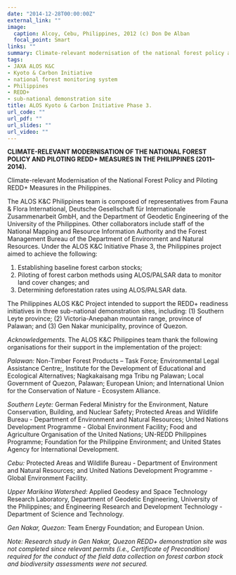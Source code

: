 ```yaml
---
date: "2014-12-28T00:00:00Z"
external_link: ""
image:
  caption: Alcoy, Cebu, Philippines, 2012 (c) Don De Alban
  focal_point: Smart
links: ""
summary: Climate-relevant modernisation of the national forest policy and piloting REDD+ measures in the Philippines.
tags:
- JAXA ALOS K&C
- Kyoto & Carbon Initiative
- national forest monitoring system
- Philippines
- REDD+
- sub-national demonstration site
title: ALOS Kyoto & Carbon Initiative Phase 3.
url_code: ""
url_pdf: ""
url_slides: ""
url_video: ""
---
```


**CLIMATE-RELEVANT MODERNISATION OF THE NATIONAL FOREST POLICY AND PILOTING REDD+ MEASURES IN THE PHILIPPINES (2011–2014).**

Climate-relevant Modernisation of the National Forest Policy and Piloting REDD+ Measures in the Philippines.

The ALOS K&C Philippines team is composed of representatives from Fauna & Flora International, Deutsche Gesellschaft für Internationale Zusammenarbeit GmbH, and the Department of Geodetic Engineering of the University of the Philippines. Other collaborators include staff of the National Mapping and Resource Information Authority and the Forest Management Bureau of the Department of Environment and Natural Resources. Under the ALOS K&C Initiative Phase 3, the Philippines project aimed to achieve the following:

1. Establishing baseline forest carbon stocks;
2. Piloting of forest carbon methods using ALOS/PALSAR data to monitor land cover changes; and
3. Determining deforestation rates using ALOS/PALSAR data.

The Philippines ALOS K&C Project intended to support the REDD+ readiness initiatives in three sub-national demonstration sites, including: (1) Southern Leyte province; (2) Victoria-Anepahan mountain range, province of Palawan; and (3) Gen Nakar municipality, province of Quezon.

*Acknowledgements.* The ALOS K&C Philippines team thank the following organisations for their support in the implementation of the project:

*Palawan:* Non-Timber Forest Products – Task Force; Environmental Legal Assistance Centre;, Institute for the Development of Educational and Ecological Alternatives; Nagkakaisang mga Tribu ng Palawan; Local Government of Quezon, Palawan; European Union; and International Union for the Conservation of Nature - Ecosystem Alliance.

*Southern Leyte:* German Federal Ministry for the Environment, Nature Conservation, Building, and Nuclear Safety; Protected Areas and Wildlife Bureau - Department of Environment and Natural Resources; United Nations Development Programme - Global Environment Facility; Food and Agriculture Organisation of the United Nations; UN-REDD Philippines Programme; Foundation for the Philippine Environment; and United States Agency for International Development.

*Cebu:* Protected Areas and Wildlife Bureau - Department of Environment and Natural Resources; and United Nations Development Programme - Global Environment Facility.

*Upper Marikina Watershed:* Applied Geodesy and Space Technology Research Laboratory, Department of Geodetic Engineering, University of the Philippines; and Engineering Research and Development Technology - Department of Science and Technology.

*Gen Nakar, Quezon:* Team Energy Foundation; and European Union.

*Note: Research study in Gen Nakar, Quezon REDD+ demonstration site was not completed since relevant permits (i.e., Certificate of Precondition) required for the conduct of the field data collection on forest carbon stock and biodiversity assessments were not secured.*